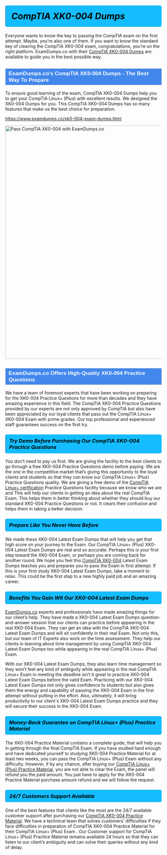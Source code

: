 <h1>                <strong><span style="display: block; color: #000000; background: #14BDFF; border: 0.5px solid #AED6F1; border-left: 3px solid #3498DB; padding: .6em; border-radius: 6px;">                     <em>CompTIA XK0-004 <span class="exam_variation">Dumps</span> </em>                </span></strong>            </h1>                        <p>Everyone wants to know the key to passing the CompTIA exam on the first attempt. Maybe, you’re also one of them. If you want to know the standard key of             clearing the CompTIA XK0-004 exam, congratulations, you’re on the right platform. ExamDumps.co with their             <a href="https://www.examdumps.co/xk0-004-exam-dumps.html">CompTIA XK0-004 <span class="exam_variation">Dumps</span></a> are available to guide you in the best possible way.</p>                        <h2 style="background: #4287ec; border: 1px solid #cccccc; padding: 5px 10px;">                <span style="color: #ffffff;">                    <span style="font-size: 11pt;">                        <span style="line-height: normal;">                            <span style="font-family: Calibri,sans-serif;">                                <strong>                                    <span style="font-size: 13.0pt;">ExamDumps.co's CompTIA XK0-004 <span class="exam_variation">Dumps</span> - The Best Way To Prepare</span>                                </strong>                            </span>                        </span>                    </span>                </span>            </h2>                        <p>To ensure good learning of the exam,  CompTIA XK0-004 <span class="exam_variation">Dumps</span> help you to get your CompTIA Linux+ (Plus) with excellent results.             We designed the XK0-004 <span class="exam_variation">Dumps</span> for you. This CompTIA XK0-004 <span class="exam_variation">Dumps</span> has so many features that make us the best choice for preparation.</p>                        <p><a href="https://www.examdumps.co/xk0-004-exam-dumps.html">https://www.examdumps.co/xk0-004-exam-dumps.html</a></p>                        <p><a href="https://www.examdumps.co/"><img src="https://www.examdumps.co//images/banners/big-sale-20-percent-discount-offer-examdumps.jpg" class="postImage" alt="Pass CompTIA XK0-004 with ExamDumps.co" width="750"></a></p>                            <h2 style="background: #4287ec; border: 1px solid #cccccc; padding: 5px 10px;">                <span style="color: #ffffff;">                    <span style="font-size: 11pt;">                        <span style="line-height: normal;">                            <span style="font-family: Calibri,sans-serif;">                                <strong>                                    <span style="font-size: 13.0pt;">ExamDumps.co Offers High-Quality XK0-004 <span class="exam_variation2">Practice Questions</span></span>                                </strong>                            </span>                        </span>                    </span>                </span>            </h2>                        <p>We have a team of foremost experts that have been working on preparing for the XK0-004 <span class="exam_variation2">Practice Questions</span>  for more than decades and they have             amazing experience in this field. The CompTIA XK0-004 <span class="exam_variation2">Practice Questions</span> provided by our experts are not only approved by CompTIA but also have been             appreciated by our loyal clients that pass out the CompTIA Linux+ XK0-004 Exam with prime grades. Our top professional and             experienced staff guarantees success on the first try.</p>                        <h3>                <strong>                    <span style="display: block; color: #000000; background: #14BDFF; border: 0.5px solid #AED6F1; border-left: 3px solid #3498DB; padding: .6em; border-radius: 6px;">                        <em>Try Demo Before Purchasing Our CompTIA XK0-004 <span class="exam_variation2">Practice Questions</span></em>                    </span>                </strong>            </h3>                        <p>You don’t need to pay us first. We are giving the facility to the best clients to go through a free XK0-004 <span class="exam_variation2">Practice Questions</span> demo before paying.             We are the one in the competitive market that’s giving this opportunity to the loyal clients and students so that they can know our             CompTIA Linux+ (Plus) <span class="exam_variation2">Practice Questions</span> quality. We are giving a free demo of the <a href="https://www.examdumps.co/comptia-linux-exam-dumps.html">CompTIA Linux+ certfication</a> <span class="exam_variation2">Practice Questions</span> facility             because we know who we are and This will help our clients in getting an idea about the real CompTIA Exam. This helps them in better thinking             about whether they should buy our standard XK0-004 <span class="exam_variation2">Practice Questions</span> or not. It clears their confusion and helps them in taking a better decision.</p>                        <h3>                <strong>                    <span style="display: block; color: #000000; background: #14BDFF; border: 0.5px solid #AED6F1; border-left: 3px solid #3498DB; padding: .6em; border-radius: 6px;">                        <em>Prepare Like You Never Have Before</em>                    </span>                </strong>            </h3>                        <p>We made these XK0-004 <span class="exam_variation3">Latest Exam Dumps</span> that will help you get that high score on your journey to the Exam. Our CompTIA Linux+ (Plus) XK0-004 <span class="exam_variation3">Latest Exam Dumps</span>             are real and so accurate. Perhaps this is your first step toward the XK0-004 Exam, or perhaps you are coming back for another round. We hope             you feel this <a href="https://www.examdumps.co/comptia-exam-dumps.html">CompTIA XK0-004</a> <span class="exam_variation3">Latest Exam Dumps</span> teaches you and prepares you to pass the Exam in first attempt. If this is your first study             XK0-004 <span class="exam_variation3">Latest Exam Dumps</span>, take a moment to relax. This could be the first step to a new highly paid job and an amazing career.</p>                        <h3>                <strong>                    <span style="display: block; color: #000000; background: #14BDFF; border: 0.5px solid #AED6F1; border-left: 3px solid #3498DB; padding: .6em; border-radius: 6px;">                        <em>Benefits You Gain Wit Our XK0-004 <span class="exam_variation3">Latest Exam Dumps</span></em>                    </span>                </strong>            </h3>                        <p><a href="https://www.examdumps.co/">ExamDumps.co</a> experts and professionals have made amazing things for our client’s help. They have made a XK0-004 <span class="exam_variation3">Latest Exam Dumps</span> question-and-answer session that             our clients can practice before appearing in the real XK0-004 Exam. They can get an idea with the  CompTIA XK0-004 <span class="exam_variation3">Latest Exam Dumps</span> and will             sit confidently in their real Exam. Not only this, but our team of IT Experts also work on the time assessment. They help our clients in learning about             time management by using CompTIA XK0-004 <span class="exam_variation3">Latest Exam Dumps</span>  too while appearing in the real CompTIA Linux+ (Plus) Exam. </p>                        <p>With our XK0-004 <span class="exam_variation3">Latest Exam Dumps</span>, they also learn time management so they won’t feel any kind of ambiguity while appearing in the real             CompTIA Linux+ Exam in meeting the deadline isn’t it great to practice XK0-004 <span class="exam_variation3">Latest Exam Dumps</span> before the valid Exam. Practicing with             our XK0-004 <span class="exam_variation3">Latest Exam Dumps</span> not only gives confidence to students but also gives them the energy and capability of passing the XK0-004 Exam in the first             attempt without putting in the effort. Also, ultimately, it will bring productivity to our client's XK0-004 <span class="exam_variation3">Latest Exam Dumps</span> practice and they will             secure their success in the XK0-004 Exam.</p>                        <h3>                <strong>                    <span style="display: block; color: #000000; background: #14BDFF; border: 0.5px solid #AED6F1; border-left: 3px solid #3498DB; padding: .6em; border-radius: 6px;">                        <em>Money-Back Guarantee on CompTIA Linux+ (Plus) <span class="exam_variation4">Practice Material</span></em>                    </span>                </strong>            </h3>                        <p>The XK0-004 <span class="exam_variation4">Practice Material</span> contains a complete guide, that will help you in getting through the final CompTIA Exam. If you have studied hard enough and have             dedicated yourself to studying XK0-004 <span class="exam_variation4">Practice Material</span> for at least two weeks, you can pass the CompTIA Linux+ (Plus) Exam without any difficulty. However,             if by any chance, after buying our <a href="https://www.examdumps.co/xk0-004-exam-dumps.html">CompTIA Linux+ (Plus) <span class="exam_variation4">Practice Material</span></a>, you are not able to clear the Exam, the panel will refund you the paid amount.             You just have to apply for the XK0-004 <span class="exam_variation4">Practice Material</span> purchase amount refund and we will follow the request.</p>                        <h3>                <strong>                    <span style="display: block; color: #000000; background: #14BDFF; border: 0.5px solid #AED6F1; border-left: 3px solid #3498DB; padding: .6em; border-radius: 6px;">                        <em>24/7 Customers Support Available</em>                    </span>                </strong>            </h3>                        <p>One of the best features that clients like the most are the 24/7 available customer support after purchasing our <a href="https://www.examdumps.co/xk0-004-exam-dumps.html">CompTIA XK0-004 <span class="exam_variation4">Practice Material</span></a>.             We have a technical team that solves customers’ difficulties if they face difficulties in preparation of CompTIA XK0-004 <span class="exam_variation4">Practice Material</span> for             their CompTIA Linux+ (Plus) Exam . Our Customer support for CompTIA Linux+ (Plus) <span class="exam_variation4">Practice Material</span> remains available 24 hours so that they can listen to our             client’s ambiguity and can solve their queries without any kind of delay.</p>                    
